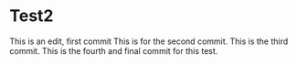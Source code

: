 # Test2

This is an edit, first commit
This is for the second commit.
This is the third commit.
This is the fourth and final commit for this test.
